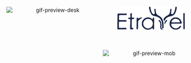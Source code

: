 <p align= "center">
<img style="text-align: center; margin-bottom: 50px" width=35% src="https://github.com/plonk-jpeg/etravel/blob/main/ressources-etravel/etravel-logo.png" alt="logo"/>
<img style="float: left; text-align: center;" width=50% src="https://github.com/plonk-jpeg/etravel/blob/main/ressources-etravel/etravel-desktop.gif" alt="gif-preview-desk"/>

<img style="float: right; text-align: center;" width=50% src="https://github.com/plonk-jpeg/etravel/blob/main/ressources-etravel/etravel-urlfeature.gif" alt="gif-preview-mob"/>
</p>
